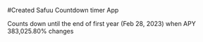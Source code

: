 #Created Safuu Countdown timer App

Counts down until the end of first year (Feb 28, 2023) when APY 383,025.80% changes
